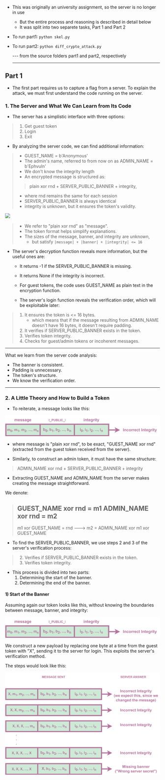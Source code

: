 + This was originally an university assignment, so the server is no longer in use
    + But the entire process and reasoning is described in detail below
    + It was split into two separete tasks, Part 1 and Part 2
+ To run part1:
    `python skel.py`
+ To run part2:
    `python diff_crypto_attack.py`


  --- from the source folders part1 and part2, respectively

  ***

## Part 1

+ The first part requires us to capture a flag from a
server. To explain the attack, we must first understand the
code running on the server.

### 1. The Server and What We Can Learn from Its Code

+ The server has a simplistic interface with three options:

> 1. Get guest token
> 2. Login
> 3. Exit

+ By analyzing the server code, we can find additional information:

> + GUEST_NAME = b'Anonymous'
> + The admin's name, referred to from now on as ADMIN_NAME = b'Ephvuln'
> + We don't know the integrity length
> + An encrypted message is structured as:
>>    plain xor rnd + SERVER_PUBLIC_BANNER + integrity,
>    + where rnd remains the same for each session
>    + SERVER_PUBLIC_BANNER is always identical
>    + integrity is unknown, but it ensures the token's validity.

![](/assets/table1.png)

> + We refer to "plain xor rnd" as "message".
> + The token format helps simplify explanations.
> + The sizes of the message, banner, and integrity are unknown,
>      + but satisfy `|message| + |banner| + |integrity| <= 16`


+ The server's decryption function reveals more information, but the useful ones are:
    + It returns -1 if the SERVER_PUBLIC_BANNER is missing.
    + It returns None if the integrity is incorrect.
      
    + For guest tokens, the code uses GUEST_NAME as plain text in the encryption function.
    + The server's login function reveals the verification order, which will be exploitable later:
 
> 1. It ensures the token is <= 16 bytes.
>     + which means that if the message resulting from ADMIN_NAME doesn't have 16 bytes, it doesn't require padding.
> 2. It verifies if SERVER_PUBLIC_BANNER exists in the token.
> 3. Verifies token integrity.
> 4. Checks for guest/admin tokens or incoherent messages.

***

What we learn from the server code analysis:
+ The banner is consistent.
+ Padding is unnecessary.
+ The token's structure.
+ We know the verification order.

***

### 2. A Little Theory and How to Build a Token

+ To reiterate, a message looks like this:

![](/assets/image1.svg)

+ where message is "plain xor rnd", to be exact, "GUEST_NAME xor rnd" (extracted from the guest token received from the server).

+ Similarly, to construct an admin token, it must have the same structure:
> ADMIN_NAME xor rnd + SERVER_PUBLIC_BANNER + integrity
+ Extracting GUEST_NAME and ADMIN_NAME from the server makes creating the message straightforward.

We denote:
> GUEST_NAME xor rnd = m1
> ADMIN_NAME xor rnd = m2
> -----------------------
> m1 xor GUEST_NAME = rnd ---> m2 = ADMIN_NAME xor m1 xor GUEST_NAME


+ To find the SERVER_PUBLIC_BANNER, we use steps 2 and 3 of the
    server's verification process:

> 2. Verifies if SERVER_PUBLIC_BANNER exists in the token.
> 3. Verifies token integrity.

+ This process is divided into two parts:
    1. Determining the start of the banner.
    2. Determining the end of the banner.

#### 1) Start of the Banner

Assuming again our token looks like this, without knowing the boundaries between message, banner, and integrity:

![](/assets/image1.svg)

We construct a new payload by replacing one byte at a time from the guest token with "X", sending it to the server for login. This exploits the server's verification method.


The steps would look like this:

![](/assets/image2.svg)



